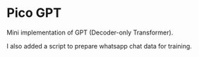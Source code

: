 # Pico GPT

Mini implementation of GPT (Decoder-only Transformer).

I also added a script to prepare whatsapp chat data for training.
